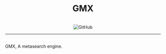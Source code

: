 <h1 align="center">
  GM<span color='red'>X</span>
</h1>
<br/>
<div align="center">

  <img alt="GitHub" src="https://img.shields.io/badge/LICENSE-gnu%20gpl%20v3-orange?style=for-the-badge&logo=github">

</div>
<hr>
<br/>
GMX, A metasearch engine.

[license-badge]: https://img.shields.io/badge/LICENSE-gnu%20gpl%20v3-orange?style=for-the-badge&logo=github
[license-url]: https://github.com/gamemaster123356/gmx/blob/master/LICENSE
